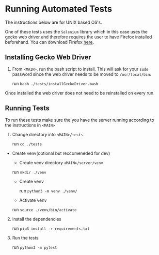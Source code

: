 # Running Automated Tests
The instructions below are for UNIX based OS's.

One of these tests uses the `Selenium` library which in this case uses the gecko web driver  and therefore requires the user to have Firefox installed beforehand. You can download Firefox [here](https://www.mozilla.org/ "here").

## Installing Gecko Web Driver
1. From `<MAIN>`, run the bash script to install. This will ask for your `sudo` password since the web driver needs to be moved to `/usr/local/bin`.

	run `bash ./tests/installGeckoDriver.bash`

Once installed the web driver does not need to be reinstalled on every run.

## Running Tests
To run these tests make sure the you have the server running according to the instructions in `<MAIN>`

1. Change directory into `<MAIN>/tests`

	run `cd ./tests`

* Create venv(optional but reccomeneded for dev)

	* Create venv directory `<MAIN>/server/venv`

	run `mkdir ./venv`

	* Create venv 

		run `python3 -m venv ./venv/`

	* Activate venv 

	run `source ./venv/bin/activate`

2. Install the dependencies

	run `pip3 install -r requirements.txt`

3. Run the tests

	run `python3 -m pytest`